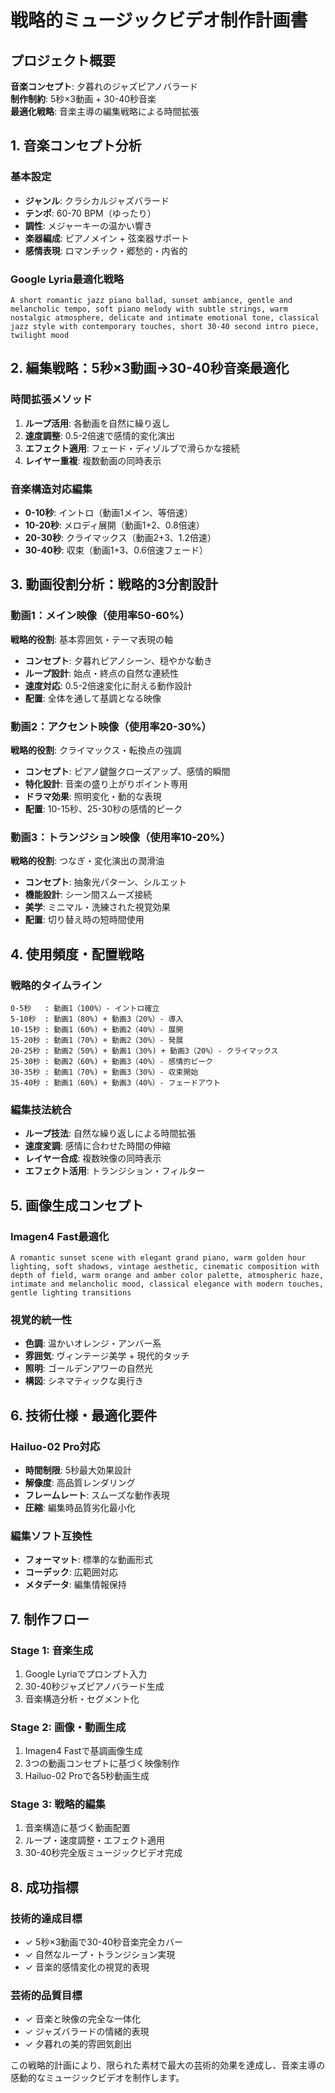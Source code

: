 # 戦略的ミュージックビデオ制作計画書

## プロジェクト概要
**音楽コンセプト**: 夕暮れのジャズピアノバラード  
**制作制約**: 5秒×3動画 + 30-40秒音楽  
**最適化戦略**: 音楽主導の編集戦略による時間拡張  

## 1. 音楽コンセプト分析

### 基本設定
- **ジャンル**: クラシカルジャズバラード
- **テンポ**: 60-70 BPM（ゆったり）
- **調性**: メジャーキーの温かい響き
- **楽器編成**: ピアノメイン + 弦楽器サポート
- **感情表現**: ロマンチック・郷愁的・内省的

### Google Lyria最適化戦略
```
A short romantic jazz piano ballad, sunset ambiance, gentle and melancholic tempo, soft piano melody with subtle strings, warm nostalgic atmosphere, delicate and intimate emotional tone, classical jazz style with contemporary touches, short 30-40 second intro piece, twilight mood
```

## 2. 編集戦略：5秒×3動画→30-40秒音楽最適化

### 時間拡張メソッド
1. **ループ活用**: 各動画を自然に繰り返し
2. **速度調整**: 0.5-2倍速で感情的変化演出
3. **エフェクト適用**: フェード・ディゾルブで滑らかな接続
4. **レイヤー重複**: 複数動画の同時表示

### 音楽構造対応編集
- **0-10秒**: イントロ（動画1メイン、等倍速）
- **10-20秒**: メロディ展開（動画1+2、0.8倍速）
- **20-30秒**: クライマックス（動画2+3、1.2倍速）
- **30-40秒**: 収束（動画1+3、0.6倍速フェード）

## 3. 動画役割分析：戦略的3分割設計

### 動画1：メイン映像（使用率50-60%）
**戦略的役割**: 基本雰囲気・テーマ表現の軸
- **コンセプト**: 夕暮れピアノシーン、穏やかな動き
- **ループ設計**: 始点・終点の自然な連続性
- **速度対応**: 0.5-2倍速変化に耐える動作設計
- **配置**: 全体を通して基調となる映像

### 動画2：アクセント映像（使用率20-30%）
**戦略的役割**: クライマックス・転換点の強調
- **コンセプト**: ピアノ鍵盤クローズアップ、感情的瞬間
- **特化設計**: 音楽の盛り上がりポイント専用
- **ドラマ効果**: 照明変化・動的な表現
- **配置**: 10-15秒、25-30秒の感情的ピーク

### 動画3：トランジション映像（使用率10-20%）
**戦略的役割**: つなぎ・変化演出の潤滑油
- **コンセプト**: 抽象光パターン、シルエット
- **機能設計**: シーン間スムーズ接続
- **美学**: ミニマル・洗練された視覚効果
- **配置**: 切り替え時の短時間使用

## 4. 使用頻度・配置戦略

### 戦略的タイムライン
```
0-5秒   : 動画1（100%）- イントロ確立
5-10秒  : 動画1（80%) + 動画3（20%）- 導入
10-15秒 : 動画1（60%) + 動画2（40%）- 展開
15-20秒 : 動画1（70%) + 動画2（30%）- 発展
20-25秒 : 動画2（50%) + 動画1（30%) + 動画3（20%）- クライマックス
25-30秒 : 動画2（60%) + 動画3（40%）- 感情的ピーク
30-35秒 : 動画1（70%) + 動画3（30%）- 収束開始
35-40秒 : 動画1（60%) + 動画3（40%）- フェードアウト
```

### 編集技法統合
- **ループ技法**: 自然な繰り返しによる時間拡張
- **速度変調**: 感情に合わせた時間の伸縮
- **レイヤー合成**: 複数映像の同時表示
- **エフェクト活用**: トランジション・フィルター

## 5. 画像生成コンセプト

### Imagen4 Fast最適化
```
A romantic sunset scene with elegant grand piano, warm golden hour lighting, soft shadows, vintage aesthetic, cinematic composition with depth of field, warm orange and amber color palette, atmospheric haze, intimate and melancholic mood, classical elegance with modern touches, gentle lighting transitions
```

### 視覚的統一性
- **色調**: 温かいオレンジ・アンバー系
- **雰囲気**: ヴィンテージ美学 + 現代的タッチ
- **照明**: ゴールデンアワーの自然光
- **構図**: シネマティックな奥行き

## 6. 技術仕様・最適化要件

### Hailuo-02 Pro対応
- **時間制限**: 5秒最大効果設計
- **解像度**: 高品質レンダリング
- **フレームレート**: スムーズな動作表現
- **圧縮**: 編集時品質劣化最小化

### 編集ソフト互換性
- **フォーマット**: 標準的な動画形式
- **コーデック**: 広範囲対応
- **メタデータ**: 編集情報保持

## 7. 制作フロー

### Stage 1: 音楽生成
1. Google Lyriaでプロンプト入力
2. 30-40秒ジャズピアノバラード生成
3. 音楽構造分析・セグメント化

### Stage 2: 画像・動画生成
1. Imagen4 Fastで基調画像生成
2. 3つの動画コンセプトに基づく映像制作
3. Hailuo-02 Proで各5秒動画生成

### Stage 3: 戦略的編集
1. 音楽構造に基づく動画配置
2. ループ・速度調整・エフェクト適用
3. 30-40秒完全版ミュージックビデオ完成

## 8. 成功指標

### 技術的達成目標
- ✓ 5秒×3動画で30-40秒音楽完全カバー
- ✓ 自然なループ・トランジション実現
- ✓ 音楽的感情変化の視覚的表現

### 芸術的品質目標
- ✓ 音楽と映像の完全な一体化
- ✓ ジャズバラードの情緒的表現
- ✓ 夕暮れの美的雰囲気創出

この戦略的計画により、限られた素材で最大の芸術的効果を達成し、音楽主導の感動的なミュージックビデオを制作します。